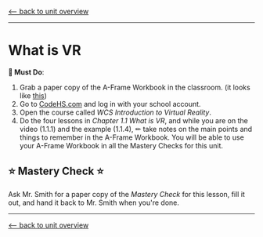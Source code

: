 [<-- back to unit overview](README.md)

---
# What is VR

__🍎 Must Do__:

1. Grab a paper copy of the A-Frame Workbook in the classroom. (it looks like [this](https://docs.google.com/document/d/1ECdxFQnYLEb6og6J-YK4VUYhOK_9zAPaVWVMfBKVpIY/edit))
1. Go to [CodeHS.com](https://www.codehs.com) and log in with your school account.
2. Open the course called _WCS Introduction to Virtual Reality_.
3. Do the four lessons in _Chapter 1.1 What is VR_, and while you are on the video (1.1.1) and the example (1.1.4), ✏ take notes on the main points and things to remember in the A-Frame Workbook. You will be able to use your A-Frame Workbook in all the Mastery Checks for this unit.

## ⭐ Mastery Check ⭐
Ask Mr. Smith for a paper copy of the _Mastery Check_ for this lesson, fill it out, and hand it back to Mr. Smith when you're done.

---
[<-- back to unit overview](README.md)
